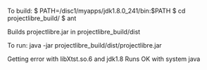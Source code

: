 To build:
$ PATH=/disc1/myapps/jdk1.8.0_241/bin:$PATH
$ cd projectlibre_build/
$ ant


Builds projectlibre.jar in projectlibre_build/dist

To run:
java -jar projectlibre_build/dist/projectlibre.jar

Getting error with libXtst.so.6 and jdk1.8
Runs OK with system java



